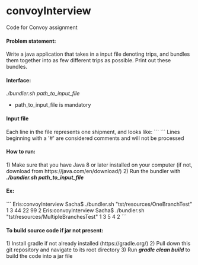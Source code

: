# convoyInterview
Code for Convoy assignment


<h4>Problem statement:</h4>
Write a java application that takes in a input file denoting trips, and bundles them together into as few different trips as possible. 
Print out these bundles.

<h4>Interface:</h4>
<i>./bundler.sh path_to_input_file</i>
<ul><li>path_to_input_file is mandatory</li></ul>

<h4>Input file</h4>
Each line in the file represents one shipment, and looks like:
```
<SHIPMENT_ID> <START_CITY> <END_CITY> <DAY_OF_WEEK>
```
Lines beginning with a '#' are considered comments and will not be processed



<h4>How to run:</h4>
1) Make sure that you have Java 8 or later installed on your computer (if not, download from https://java.com/en/download/)
2) Run the bundler with <b><i>./bundler.sh path_to_input_file</i></b>

<h4>Ex:</h4>
```
Eris:convoyInterview Sacha$ ./bundler.sh "tst/resources/OneBranchTest"
1 3 44 22 99
2
Eris:convoyInterview Sacha$ ./bundler.sh "tst/resources/MultipleBranchesTest"
1 3 5
4
2
```


<h4>To build source code if jar not present:</h4>
1) Install gradle if not already installed (https://gradle.org/)
2) Pull down this git repository and navigate to its root directory
3) Run <b><i>gradle clean build</i></b> to build the code into a jar file
